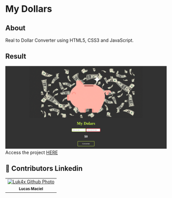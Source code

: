 # My Dollars

## About
Real to Dollar Converter using HTML5, CSS3 and JavaScript.

## Result
<img src="./images/result.png" alt="challenge-result">
Access the project <a href="https://luk4x.github.io/real-em-dolar/">HERE</a>

## 🤝 Contributors Linkedin
<table>
  <tr>
    <td align="center">
      <a href="https://www.linkedin.com/in/lucasmacielf/">
        <img src="https://avatars.githubusercontent.com/Luk4x" width="150px;" alt="Luk4x Github Photo"/><br>
        <sub>
          <b>Lucas Maciel</b>
        </sub>
      </a>
    </td>
  </tr>
</table>
